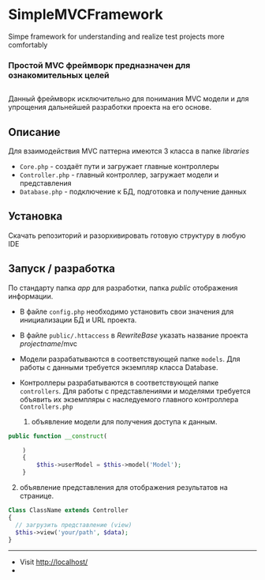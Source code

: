# SimpleMVCFramework
Simpe framework for understanding and realize test projects more comfortably
### Простой MVC фреймворк  предназначен для ознакомительных целей
##
Данный фреймворк исключительно для понимания MVC модели и для упрощения дальнейшей разработки проекта на его основе.

## Описание
Для взаимодействия MVC паттерна имеются 3 класса в папке *libraries*
* `Core.php` - создаёт пути и загружает главные контроллеры
* `Controller.php` - главный контроллер, загружает модели и представления
* `Database.php` - подключение к БД, подготовка и получение данных 

## Установка
Скачать репозиторий и разорхивировать готовую структуру в любую IDE

## Запуск / разработка
По стандарту папка *app* для разработки, папка *public* отображения информации.
* В файле  `config.php` необходимо установить свои значения для инициализации БД и URL проекта.
* В файле  `public/.httaccess` в *RewriteBase* указать название проекта *projectname*/mvc
* Модели разрабатываются в соответствующей папке `models`. Для работы с данными требуется экземпляр класса Database.
 * Контроллеры разрабатываются в соответствующей папке `controllers`. Для работы с представлениями и моделями требуется объявить их экземпляры с наследуемого главного контроллера `Controllers.php`
 
   1. объявление модели для получения доступа к данным.
``` php
public function __construct(

    )
    {
        $this->userModel = $this->model('Model');
    }
 ```
 
 2. объявление представления для отображения результатов на странице.
``` php
Class ClassName extends Controller
{
  // загрузить представление (view)
  $this->view('your/path', $data);
}
 ```
 ---



 

* Visit [http://localhost/](http://localhost/)
* 


